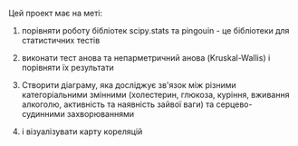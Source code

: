 Цей проект має на меті:

1) порівняти роботу бібліотек scipy.stats та pingouin - це бібліотеки для статистичних тестів

2) виконати тест анова та непарметричний анова (Kruskal-Wallis) і порівняти їх результати

3) Створити діаграму, яка досліджує зв'язок між різними категоріальними змінними (холестерин, глюкоза, куріння, вживання алкоголю, активність та наявність зайвої ваги) та серцево-судинними захворюваннями

4) і візуалізувати карту кореляцій
